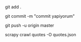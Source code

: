 git add .

git commit -m "commit yapiyorum"

git push -u origin master

scrapy crawl quotes -O quotes.json
